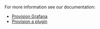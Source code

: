 For more information see our documentation:

- [Provision Grafana](https://grafana.com/docs/grafana/latest/administration/provisioning/)
- [Provision a plugin](https://grafana.com/developers/plugin-tools/publish-a-plugin/provide-provisioning)